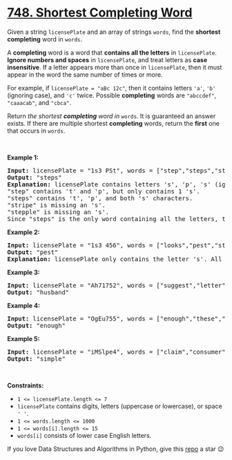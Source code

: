 # [748. Shortest Completing Word][title]

<p>Given a string <code>licensePlate</code> and an array of strings <code>words</code>, find the <strong>shortest completing</strong> word in <code>words</code>.</p>
<p>A <strong>completing</strong> word is a word that <strong>contains all the letters</strong> in <code>licensePlate</code>. <strong>Ignore numbers and spaces</strong> in <code>licensePlate</code>, and treat letters as <strong>case insensitive</strong>. If a letter appears more than once in <code>licensePlate</code>, then it must appear in the word the same number of times or more.</p>
<p>For example, if <code>licensePlate</code><code> = "aBc 12c"</code>, then it contains letters <code>'a'</code>, <code>'b'</code> (ignoring case), and <code>'c'</code> twice. Possible <strong>completing</strong> words are <code>"abccdef"</code>, <code>"caaacab"</code>, and <code>"cbca"</code>.</p>
<p>Return <em>the shortest <strong>completing</strong> word in </em><code>words</code><em>.</em> It is guaranteed an answer exists. If there are multiple shortest <strong>completing</strong> words, return the <strong>first</strong> one that occurs in <code>words</code>.</p>
<p> </p>
<p><strong>Example 1:</strong></p>
<pre><strong>Input:</strong> licensePlate = "1s3 PSt", words = ["step","steps","stripe","stepple"]
<strong>Output:</strong> "steps"
<strong>Explanation:</strong> licensePlate contains letters 's', 'p', 's' (ignoring case), and 't'.
"step" contains 't' and 'p', but only contains 1 's'.
"steps" contains 't', 'p', and both 's' characters.
"stripe" is missing an 's'.
"stepple" is missing an 's'.
Since "steps" is the only word containing all the letters, that is the answer.
</pre>
<p><strong>Example 2:</strong></p>
<pre><strong>Input:</strong> licensePlate = "1s3 456", words = ["looks","pest","stew","show"]
<strong>Output:</strong> "pest"
<strong>Explanation:</strong> licensePlate only contains the letter 's'. All the words contain 's', but among these "pest", "stew", and "show" are shortest. The answer is "pest" because it is the word that appears earliest of the 3.
</pre>
<p><strong>Example 3:</strong></p>
<pre><strong>Input:</strong> licensePlate = "Ah71752", words = ["suggest","letter","of","husband","easy","education","drug","prevent","writer","old"]
<strong>Output:</strong> "husband"
</pre>
<p><strong>Example 4:</strong></p>
<pre><strong>Input:</strong> licensePlate = "OgEu755", words = ["enough","these","play","wide","wonder","box","arrive","money","tax","thus"]
<strong>Output:</strong> "enough"
</pre>
<p><strong>Example 5:</strong></p>
<pre><strong>Input:</strong> licensePlate = "iMSlpe4", words = ["claim","consumer","student","camera","public","never","wonder","simple","thought","use"]
<strong>Output:</strong> "simple"
</pre>
<p> </p>
<p><strong>Constraints:</strong></p>
<ul>
<li><code>1 &lt;= licensePlate.length &lt;= 7</code></li>
<li><code>licensePlate</code> contains digits, letters (uppercase or lowercase), or space <code>' '</code>.</li>
<li><code>1 &lt;= words.length &lt;= 1000</code></li>
<li><code>1 &lt;= words[i].length &lt;= 15</code></li>
<li><code>words[i]</code> consists of lower case English letters.</li>
</ul>


If you love Data Structures and Algorithms in Python, give this [repo][me] a star :wink:

[title]: https://leetcode.com/problems/shortest-completing-word
[me]: https://github.com/bumblebee211196/awesome-python-leetcode